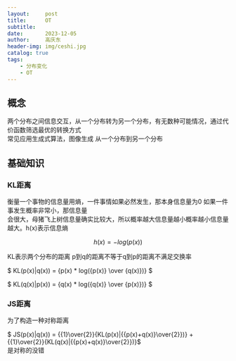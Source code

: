 ```yaml
---
layout:     post
title:      OT
subtitle:   
date:       2023-12-05
author:     高庆东
header-img: img/ceshi.jpg
catalog: true
tags:
    - 分布变化
    - OT
---
```


## 概念
两个分布之间信息交互，从一个分布转为另一个分布，有无数种可能情况，通过代价函数筛选最优的转换方式  
常见应用生成式算法，图像生成 从一个分布到另一个分布  

## 基础知识

### KL距离
衡量一个事物的信息量用熵，一件事情如果必然发生，那本身信息量为0 如果一件事发生概率非常小，那信息量  
会很大，母猪飞上树信息量确实比较大，所以概率越大信息量越小概率越小信息量越大。h(x)表示信息熵   

$$h(x)=-log(p(x))$$

KL表示两个分布的距离 p到q的距离不等于q到p的距离不满足交换率

$ KL(p(x)\|q(x)) = {p(x) * log({p(x)} \over {q(x)})} $   

$ KL(q(x)\|p(x)) = {q(x) * log({q(x)} \over {p(x)})} $ 

### JS距离
为了构造一种对称距离

$ JS(p(x)\|q(x)) = {{1}\over{2}}{KL(p(x)\|{{p(x)+q(x)}\over{2}})} + {{1}\over{2}}{KL(q(x)\|{{p(x)+q(x)}\over{2}})}$  
是对称的没错